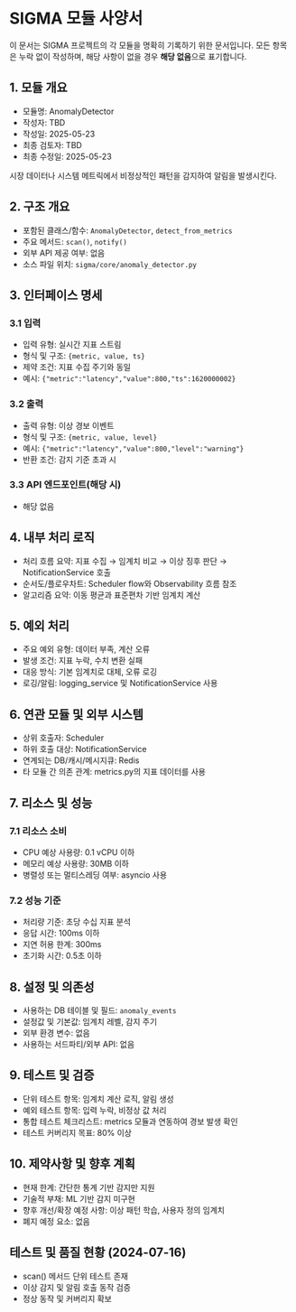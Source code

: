 # SIGMA 모듈 사양서

이 문서는 SIGMA 프로젝트의 각 모듈을 명확히 기록하기 위한 문서입니다. 모든 항목은 누락 없이 작성하며, 해당 사항이 없을 경우 **해당 없음**으로 표기합니다.

## 1. 모듈 개요
* 모듈명: AnomalyDetector
* 작성자: TBD
* 작성일: 2025-05-23
* 최종 검토자: TBD
* 최종 수정일: 2025-05-23

시장 데이터나 시스템 메트릭에서 비정상적인 패턴을 감지하여 알림을 발생시킨다.

## 2. 구조 개요
* 포함된 클래스/함수: `AnomalyDetector`, `detect_from_metrics`
* 주요 메서드: `scan()`, `notify()`
* 외부 API 제공 여부: 없음
* 소스 파일 위치: `sigma/core/anomaly_detector.py`

## 3. 인터페이스 명세
### 3.1 입력
* 입력 유형: 실시간 지표 스트림
* 형식 및 구조: `{metric, value, ts}`
* 제약 조건: 지표 수집 주기와 동일
* 예시: `{"metric":"latency","value":800,"ts":1620000002}`

### 3.2 출력
* 출력 유형: 이상 경보 이벤트
* 형식 및 구조: `{metric, value, level}`
* 예시: `{"metric":"latency","value":800,"level":"warning"}`
* 반환 조건: 감지 기준 초과 시

### 3.3 API 엔드포인트(해당 시)
* 해당 없음

## 4. 내부 처리 로직
* 처리 흐름 요약: 지표 수집 → 임계치 비교 → 이상 징후 판단 → NotificationService 호출
* 순서도/플로우차트: Scheduler flow와 Observability 흐름 참조
* 알고리즘 요약: 이동 평균과 표준편차 기반 임계치 계산

## 5. 예외 처리
* 주요 예외 유형: 데이터 부족, 계산 오류
* 발생 조건: 지표 누락, 수치 변환 실패
* 대응 방식: 기본 임계치로 대체, 오류 로깅
* 로깅/알림: logging_service 및 NotificationService 사용

## 6. 연관 모듈 및 외부 시스템
* 상위 호출자: Scheduler
* 하위 호출 대상: NotificationService
* 연계되는 DB/캐시/메시지큐: Redis
* 타 모듈 간 의존 관계: metrics.py의 지표 데이터를 사용

## 7. 리소스 및 성능
### 7.1 리소스 소비
* CPU 예상 사용량: 0.1 vCPU 이하
* 메모리 예상 사용량: 30MB 이하
* 병렬성 또는 멀티스레딩 여부: asyncio 사용

### 7.2 성능 기준
* 처리량 기준: 초당 수십 지표 분석
* 응답 시간: 100ms 이하
* 지연 허용 한계: 300ms
* 초기화 시간: 0.5초 이하

## 8. 설정 및 의존성
* 사용하는 DB 테이블 및 필드: `anomaly_events`
* 설정값 및 기본값: 임계치 레벨, 감지 주기
* 외부 환경 변수: 없음
* 사용하는 서드파티/외부 API: 없음

## 9. 테스트 및 검증
* 단위 테스트 항목: 임계치 계산 로직, 알림 생성
* 예외 테스트 항목: 입력 누락, 비정상 값 처리
* 통합 테스트 체크리스트: metrics 모듈과 연동하여 경보 발생 확인
* 테스트 커버리지 목표: 80% 이상

## 10. 제약사항 및 향후 계획
* 현재 한계: 간단한 통계 기반 감지만 지원
* 기술적 부채: ML 기반 감지 미구현
* 향후 개선/확장 예정 사항: 이상 패턴 학습, 사용자 정의 임계치
* 폐지 예정 요소: 없음

## 테스트 및 품질 현황 (2024-07-16)

- scan() 메서드 단위 테스트 존재
- 이상 감지 및 알림 호출 동작 검증
- 정상 동작 및 커버리지 확보

